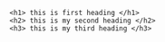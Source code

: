 <!DOCTYPE html>
<html>

<body>

    <h1> this is first heading </h1>
    <h2> this is my second heading </h2>
    <h3> this is my third heading </h3>
    
</body>
</html>
